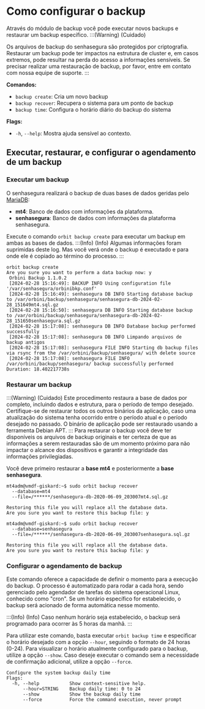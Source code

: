 # Como configurar o backup

Através do módulo de backup você pode executar novos backups e restaurar um backup específico.
:::(Warning) (Cuidado)

Os arquivos de backup do senhasegura são protegidos por criptografia. Restaurar um backup pode ter impactos na estrutura de cluster e, em casos extremos, pode resultar na perda do acesso a informações sensíveis. Se precisar realizar uma restauração de backup, por favor, entre em contato com nossa equipe de suporte.
:::

**Comandos:**
  - `backup create`: Cria um novo backup
  - `backup recover`: Recupera o sistema para um ponto de backup
  - `backup time`: Configura o horário diário do backup do sistema

**Flags:**
  - `-h`, `--help`: Mostra ajuda sensível ao contexto.

## Executar, restaurar, e configurar o agendamento de um backup

### Executar um backup

O senhasegura realizará o backup de duas bases de dados geridas pelo [MariaDB](https://mariadb.com/):
- **mt4**: Banco de dados com informações da plataforma.
- **senhasegura**: Banco de dados com informações da plataforma senhasegura.

Execute o comando `orbit backup create` para executar um backup em ambas as bases de dados.
:::(Info) (Info)
Algumas informações foram suprimidas deste log. Mas você verá onde o backup é executado e para onde ele é copiado ao término do processo.
:::
```
orbit backup create
Are you sure you want to perform a data backup now: y
 Orbini Backup 1.1.0.2
 [2024-02-28 15:16:49]: BACKUP INFO Using configuration file '/var/senhasegura/orbinibkp.conf'
 [2024-02-28 15:16:49]: senhasegura DB INFO Starting database backup to /var/orbini/backup/senhasegura/senhasegura-db-2024-02-28_151649mt4.sql.gz
 [2024-02-28 15:16:50]: senhasegura DB INFO Starting database backup to /var/orbini/backup/senhasegura/senhasegura-db-2024-02-28_151650senhasegura.sql.gz
 [2024-02-28 15:17:08]: senhasegura DB INFO Database backup performed successfully
 [2024-02-28 15:17:08]: senhasegura DB INFO Limpando arquivos de backup antigos
 [2024-02-28 15:17:08]: senhasegura FILE INFO Starting db backup files via rsync from the /var/orbini/backup/senhasegura/ with delete source
 [2024-02-28 15:17:08]: senhasegura FILE INFO /var/orbini/backup/senhasegura/ backup successfully performed
Duration: 18.402217738s 
```
### Restaurar um backup
:::(Warning) (Cuidado)
Este procedimento restaura a base de dados por completo, incluindo dados e estrutura, para o período de tempo desejado. Certifique-se de restaurar todos os outros binários da aplicação, caso uma atualização do sistema tenha ocorrido entre o período atual e o período desejado no passado. O binário de aplicação pode ser restaurado usando a ferramenta Debian APT.
:::
Para restaurar o backup você deve ter disponíveis os arquivos de backup originais e ter certeza de que as informações a serem restauradas são de um momento próximo para não impactar o alcance dos dispositivos e garantir a integridade das informações privilegiadas.

Você deve primeiro restaurar a **base mt4** e posteriormente a **base senhasegura**.

```
mt4adm@vmdf-giskard:~$ sudo orbit backup recover
  --database=mt4
  --file=/******/senhasegura-db-2020-06-09_203007mt4.sql.gz

Restoring this file you will replace all the database data.
Are you sure you want to restore this backup file: y

mt4adm@vmdf-giskard:~$ sudo orbit backup recover
  --database=senhasegura
  --file=/******/senhasegura-db-2020-06-09_203007senhasegura.sql.gz

Restoring this file you will replace all the database data.
Are you sure you want to restore this backup file: y
```
### Configurar o agendamento de backup

Este comando oferece a capacidade de definir o momento para a execução do backup. O processo é automatizado para rodar a cada hora, sendo gerenciado pelo agendador de tarefas do sistema operacional Linux, conhecido como "cron". Se um horário específico for estabelecido, o backup será acionado de forma automática nesse momento. 

:::(Info) (Info)
 Caso nenhum horário seja estabelecido, o backup será programado para ocorrer às 5 horas da manhã.
:::

Para utilizar este comando, basta executar `orbit backup time` e especificar o horário desejado com a opção `--hour`, seguindo o formato de 24 horas (0-24). 
Para visualizar o horário atualmente configurado para o backup, utilize a opção `--show`. 
Caso deseje executar o comando sem a necessidade de confirmação adicional, utilize a opção `--force`.

```orbit backup time --hour=STRING
Configure the system backup daily time
Flags:
  -h, --help           Show context-sensitive help.
      --hour=STRING    Backup daily time: 0 to 24
      --show           Show the backup daily time
      --force          Force the command execution, never prompt
```

